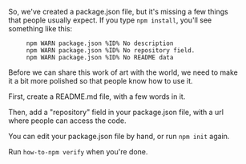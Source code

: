 So, we've created a package.json file, but it's missing a few things  
that people usually expect.  If you type `npm install`, you'll see  
something like this:  

         npm WARN package.json %ID% No description  
         npm WARN package.json %ID% No repository field.  
         npm WARN package.json %ID% No README data  

Before we can share this work of art with the world, we need to make  
it a bit more polished so that people know how to use it.  

First, create a README.md file, with a few words in it.  

Then, add a "repository" field in your package.json file, with a url  
where people can access the code.  

You can edit your package.json file by hand, or run `npm init` again.  

Run `how-to-npm verify` when you're done.
